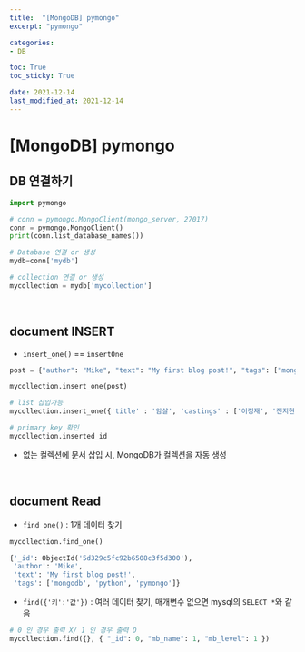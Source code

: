 ```yaml
---
title:  "[MongoDB] pymongo"
excerpt: "pymongo"

categories:
- DB

toc: True
toc_sticky: True

date: 2021-12-14
last_modified_at: 2021-12-14
---
```


# [MongoDB] pymongo

## DB 연결하기

```python
import pymongo

# conn = pymongo.MongoClient(mongo_server, 27017)
conn = pymongo.MongoClient()
print(conn.list_database_names())

# Database 연결 or 생성
mydb=conn['mydb']

# collection 연결 or 생성
mycollection = mydb['mycollection']
```

<br>

## document INSERT

- `insert_one()` == `insertOne`

```python
post = {"author": "Mike", "text": "My first blog post!", "tags": ["mongodb", "python", "pymongo"] }

mycollection.insert_one(post)

# list 삽입가능
mycollection.insert_one({'title' : '암살', 'castings' : ['이정재', '전지현', '하정우']})

# primary key 확인
mycollection.inserted_id
```

- 없는 컬렉션에 문서 삽입 시, MongoDB가 컬렉션을 자동 생성

<br>

## document Read

- `find_one()` : 1개 데이터 찾기

```python
mycollection.find_one()

{'_id': ObjectId('5d329c5fc92b6508c3f5d300'),
 'author': 'Mike',
 'text': 'My first blog post!',
 'tags': ['mongodb', 'python', 'pymongo']}
 ```

 - `find({'키':'값'})` : 여러 데이터 찾기, 매개변수 없으면 mysql의 `SELECT *`와 같음

```python
# 0 인 경우 출력 X/ 1 인 경우 출력 O
mycollection.find({}, { "_id": 0, "mb_name": 1, "mb_level": 1 })
```

<br>

